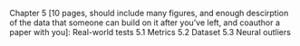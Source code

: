 Chapter 5 [10 pages, should include many figures, and enough descirption of the data that someone can build on it after you’ve left, and coauthor a paper with you]: Real-world tests
5.1 Metrics
5.2 Dataset
5.3 Neural outliers
